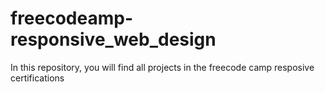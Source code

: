 # freecodeamp-responsive_web_design
In this repository, you will find all projects in the freecode camp resposive certifications
